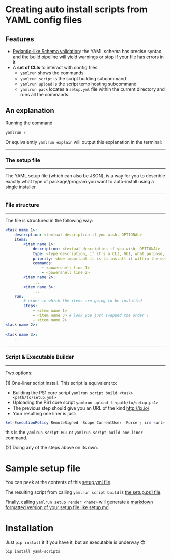 # Creating auto install scripts from YAML config files

## Features

- [Pydantic-like Schema validation](#schema-valid): the YAML schema has precise syntax and the build pipeline will yield warnings or stop if your file has errors in it
- A **set of CLIs** to interact with config files:
    - `yamlrun` shows the commands
    - `yamlrun script` is the script building subcommand
    - `yamlrun upload` is the script temp hosting subcommand
    - `yamlrun pack` locates a `setup.yml` file within the current directory and runs all the commands.


## An explanation

Running the command

```powershell
yamlrun ?
```

Or equivalently `yamlrun explain` will output this explanation in the terminal:

---
### The setup file
---

The YAML setup file (which can also be JSON), is a way for you to describle exactly what type of package/program you
want to auto-install using a single installer.

---
### File structure 
---
The file is structured in the following way:
```yaml
<task name 1>:
    description: <textual description if you wish, OPTIONAL>
    items:
        <item name 1>:
            description: <textual description if you wish, OPTIONAL>
            type: <type description, if it's a CLI, GUI, what purpose, REQUIRED>
            priority: <how important it is to install it within the setup REQUIRED>
            commands:
                - <powershell line 1>
                - <powershell line 2>
        <item name 2>:
            ...
        <item name 3>:
            ...
    run:
        # order in which the items are going to be installed
        steps:
            - <item name 1>
            - <item name 3> # look you just swapped the order !
            - <item name 2>
<task name 2>:
    ...
<task name 3>:
    ...
```

---
### Script & Executable Builder 
---

Two options:

(1) One-liner script install. This script is equivalent to:

- Building the PS1 core script `yamlrun script build <task> <path/to/setup.yml>`
- Uploading the PS1 core script `yamlrun upload f <path/to/setup.ps1>`
- The previous step should give you an URL of the kind http://ix.io/<letters or numbers>
- Your resulting one liner is just:

```powershell
Set-ExecutionPolicy RemoteSigned -Scope CurrentUser -Force ; irm <url> | iex
```

this is the `yamlrun script BOL` or `yamlrun script build-one-liner` command.

(2) Doing any of the steps above on its own.

# Sample setup file

You can peek at the contents of this [setup.yml file](setup.yml).

The resulting script from calling `yamlrun script build` is [the setup.ps1 file](setup.ps1).

Finally, calling `yamlrun setup render <name>` will generate a [markdown formatted version of your setup file like setup.md](setup.md)

# Installation

Just `pip install` it if you have it, but an executable is underway 😎

```powershell
pip install yaml-scripts
```


[schema-valid]:https://www.andrewvillazon.com/validate-yaml-python-schema/